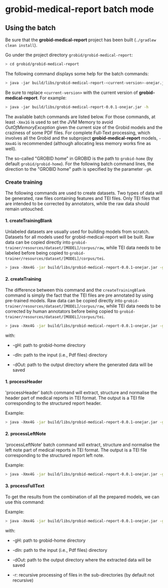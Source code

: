 <h1>grobid-medical-report batch mode</h1>

## Using the batch

Be sure that the __grobid-medical-report__ project has been built (`./gradlew clean install`).

Go under the project directory `grobid/grobid-medical-report`:
```bash
> cd grobid/grobid-medical-report
```

The following command displays some help for the batch commands:
```bash
> java -jar build/libs/grobid-medical-report-<current-version>-onejar.jar -h
```

Be sure to replace `<current-version>` with the current version of __grobid-medical-report__. For example:
```bash
> java -jar build/libs/grobid-medical-report-0.0.1-onejar.jar -h
```

The available batch commands are listed below. For those commands, at least `-Xmx1G` is used to set the JVM Memory to avoid *OutOfMemoryException* given the current size of the Grobid models and the craziness of some PDF files. For complete Full-Text processing, which involves all the Grobid and the subproject __grobid-medical-report__ models, `-Xmx4G` is recommended (although allocating less memory works fine as well).

The so-called "GROBID home" in GROBID is the path to `grobid-home` (by default `grobid/grobid-home`). For the following batch command lines, the direction to the "GROBID home" path is specified by the parameter `-gH`.

### Create training
The following commands are used to create datasets. Two types of data will be generated, raw files containing features and TEI files. Only TEI files that are intended to be corrected by annotators, while the raw data should remain untouched.

#### 1. createTrainingBlank
Unlabeled datasets are usually used for building models from scratch. Datasets for all models used for grobid-medical-report will be built. Raw data can be copied directly into `grobid-trainer/resources/dataset/[MODEL]/corpus/raw`, while TEI data needs to be labeled before being copied to  `grobid-trainer/resources/dataset/[MODEL]/corpus/tei`.

```bash
> java -Xmx4G -jar build/libs/grobid-medical-report-0.0.1-onejar.jar -gH grobid-home -dIn ~/path_to_input_directory/ -dOut ~/path_to_output_directory -exe createTrainingBlank
```

#### 2. createTraining
The difference between this command and the `createTrainingBlank` command is simply the fact that the TEI files are pre annotated by using pre-trained models. Raw data can be copied directly into `grobid-trainer/resources/dataset/[MODEL]/corpus/raw`, while TEI data needs to be corrected by human annotators before being copied to  `grobid-trainer/resources/dataset/[MODEL]/corpus/tei`.

```bash
> java -Xmx4G -jar build/libs/grobid-medical-report-0.0.1-onejar.jar -gH grobid-home -dIn ~/path_to_input_directory/ -dOut ~/path_to_output_directory -exe createTraining
```

with:
* -gH: path to grobid-home directory

* -dIn: path to the input (i.e., Pdf files) directory

* -dOut: path to the output directory where the generated data will be saved

#### 1. processHeader
'processHeader' batch command will extract, structure and normalise the header part of medical reports in TEI format. The output is a TEI file corresponding to the structured report header.

Example:
```bash
> java -Xmx4G -jar build/libs/grobid-medical-report-0.0.1-onejar.jar -gH grobid-home -dIn ~/path_to_input_directory/ -dOut ~/path_to_output_directory -r -exe processHeader 
```

#### 2. processLeftNote
'processLeftNote' batch command will extract, structure and normalise the left note part of medical reports in TEI format. The output is a TEI file corresponding to the structured report left note.

Example:
```bash
> java -Xmx4G -jar build/libs/grobid-medical-report-0.0.1-onejar.jar -gH grobid-home -dIn ~/path_to_input_directory/ -dOut ~/path_to_output_directory -r -exe processLeftNote 
```

#### 3. processFullText
To get the results from the combination of all the prepared models, we can use this command:

Example:
```bash
> java -Xmx4G -jar build/libs/grobid-medical-report-0.0.1-onejar.jar -gH grobid-home -dIn ~/path_to_input_directory/ -dOut ~/path_to_output_directory -r -exe processFullText 
```

with:

* -gH: path to grobid-home directory

* -dIn: path to the input (i.e., Pdf files) directory

* -dOut: path to the output directory where the extracted data will be saved

* -r: recursive processing of files in the sub-directories (by default not recursive)
